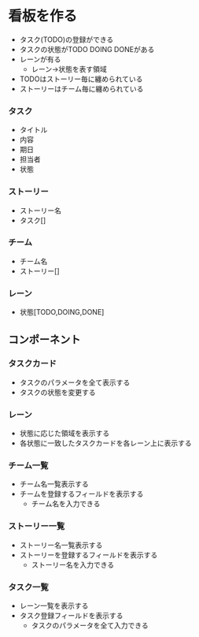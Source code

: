 # 看板を作る

* タスク(TODO)の登録ができる
* タスクの状態がTODO DOING DONEがある
* レーンが有る
  - レーン→状態を表す領域
* TODOはストーリー毎に纏められている
* ストーリーはチーム毎に纏められている


### タスク
* タイトル
* 内容
* 期日
* 担当者
* 状態

### ストーリー
* ストーリー名
* タスク[]

### チーム
* チーム名
* ストーリー[]

### レーン
* 状態[TODO,DOING,DONE]


## コンポーネント

### タスクカード
* タスクのパラメータを全て表示する
* タスクの状態を変更する

### レーン
* 状態に応じた領域を表示する
* 各状態に一致したタスクカードを各レーン上に表示する

### チーム一覧
* チーム名一覧表示する
* チームを登録するフィールドを表示する
  - チーム名を入力できる


### ストーリー一覧
* ストーリー名一覧表示する
* ストーリーを登録するフィールドを表示する
  - ストーリー名を入力できる


### タスク一覧
* レーン一覧を表示する
* タスク登録フィールドを表示する
  - タスクのパラメータを全て入力できる
